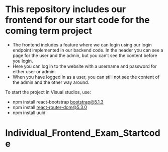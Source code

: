 # This repository includes our frontend for our start code for the coming term project

* The frontend includes a feature where we can login using our login endpoint implemented in our backend code. In the header you can see a page for the user and the admin, but you can’t see the content before you login. 
* Here you can log in to the website with a username and password for either user or admin. 
* When you have logged in as a user, you can still not see the content of the admin and the other way around. 


To start the project in Visual studios, use:
* npm install react-bootstrap bootstrap@5.1.3
* npm install react-router-dom@5.3.0
* npm install uuid
# Individual_Frontend_Exam_Startcode
